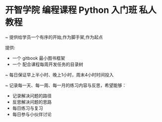 # 开智学院 编程课程 Python 入门班 私人教程
~ 提供给学员一个有序的开始,作为脚手架,作为起点


提供:

- 一个 gitbook 最小图书框架
- 一个 配合课程每周开发任务的目录树

~ 每日保证早上半小时、晚上1小时，周末4小时时间投入

~ 记录每一天、每一周、每一月的练习内容与反思，希望能够：
* 记录解决问题的路径
* 反思解决问题的思路
* 每日练习与复习
* 每日参与小伙伴讨论
